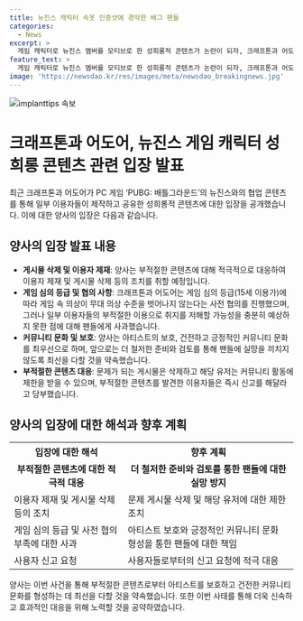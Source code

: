 ```yaml
---
title: 뉴진스 캐릭터 속옷 인증샷에 경악한 배그 팬들
categories:
  - News
excerpt: >
  게임 캐릭터로 뉴진스 멤버를 모티브로 한 성희롱적 콘텐츠가 논란이 되자, 크래프톤과 어도어는 적극적으로 대응하겠다고 밝혔다. 이용자 제재와 부적절한 콘텐츠 삭제에 대해 약속하며, 뉴진스 멤버들의 보호를 최우선으로 한다는 목표를 공감한다는 뜻을 밝혔다. 미성년자 멤버가 존재하는만큼 논란은 커졌으며, 이에 대한 사과와 실망을 끼치지 않도록 노력하겠다는 의지를 표명했다. 게시물 삭제 및 유저 제한과 같은 조치를 취하겠다고 당부하며, 건전하고 긍정적인 커뮤니티 문화를 형성하기 위해 계속 노력할 것이라고 강조했다.
feature_text: >
  게임 캐릭터로 뉴진스 멤버를 모티브로 한 성희롱적 콘텐츠가 논란이 되자, 크래프톤과 어도어는 적극적으로 대응하겠다고 밝혔다. 이용자 제재와 부적절한 콘텐츠 삭제에 대해 약속하며, 뉴진스 멤버들의 보호를 최우선으로 한다는 목표를 공감한다는 뜻을 밝혔다. 미성년자 멤버가 존재하는만큼 논란은 커졌으며, 이에 대한 사과와 실망을 끼치지 않도록 노력하겠다는 의지를 표명했다. 게시물 삭제 및 유저 제한과 같은 조치를 취하겠다고 당부하며, 건전하고 긍정적인 커뮤니티 문화를 형성하기 위해 계속 노력할 것이라고 강조했다.
image: 'https://newsdao.kr/res/images/meta/newsdao_breakingnews.jpg'
---
```


<p><img src="https://newsdao.kr/res/images/meta/newsdao_breakingnews.jpg" alt="implanttips 속보" /></p>

<h1 data-ke-size="size26">크래프톤과 어도어, 뉴진스 게임 캐릭터 성희롱 콘텐츠 관련 입장 발표</h1>

<p data-ke-size="size16">최근 크래프톤과 어도어가 PC 게임 ‘PUBG: 배틀그라운드’의 뉴진스와의 협업 콘텐츠를 통해 일부 이용자들이 제작하고 공유한 성희롱적 콘텐츠에 대한 입장을 공개했습니다. 이에 대한 양사의 입장은 다음과 같습니다.</p>

<h2 data-ke-size="size24">양사의 입장 발표 내용</h2>

<ul>
  <li><strong>게시물 삭제 및 이용자 제재</strong>: 양사는 부적절한 콘텐츠에 대해 적극적으로 대응하여 이용자 제재 및 게시물 삭제 등의 조치를 취할 예정입니다.</li>
  <li><strong>게임 심의 등급 및 협의 사항</strong>: 크래프톤과 어도어는 게임 심의 등급(15세 이용가)에 따라 게임 속 의상이 무대 의상 수준을 벗어나지 않는다는 사전 협의를 진행했으며, 그러나 일부 이용자들의 부적절한 이용으로 취지를 저해할 가능성을 충분히 예상하지 못한 점에 대해 팬들에게 사과했습니다.</li>
  <li><strong>커뮤니티 문화 및 보호</strong>: 양사는 아티스트의 보호, 건전하고 긍정적인 커뮤니티 문화를 최우선으로 하며, 앞으로는 더 철저한 준비와 검토를 통해 팬들에 실망을 끼치지 않도록 최선을 다할 것을 약속했습니다.</li>
  <li><strong>부적절한 콘텐츠 대응</strong>: 문제가 되는 게시물은 삭제하고 해당 유저는 커뮤니티 활동에 제한을 받을 수 있으며, 부적절한 콘텐츠를 발견한 이용자들은 즉시 신고를 해달라고 당부했습니다.</li>
</ul>

<h2 data-ke-size="size24">양사의 입장에 대한 해석과 향후 계획</h2>

<table>
    <tr>
        <th>입장에 대한 해석</th>
        <th>향후 계획</th>
    </tr>
    <tr>
        <td style="text-align: center; height: 17px;"><b>부적절한 콘텐츠에 대한 적극적 대응</b></td>
        <td style="text-align: center; height: 17px;"><b>더 철저한 준비와 검토를 통한 팬들에 대한 실망 방지</b></td>
    </tr>
    <tr>
        <td>이용자 제재 및 게시물 삭제 등의 조치</td>
        <td>문제 게시물 삭제 및 해당 유저에 대한 제한 조치</td>
    </tr>
    <tr>
        <td>게임 심의 등급 및 사전 협의 부족에 대한 사과</td>
        <td>아티스트 보호와 긍정적인 커뮤니티 문화 형성을 통한 팬들에 대한 책임</td>
    </tr>
    <tr>
        <td>사용자 신고 요청</td>
        <td>사용자들로부터의 신고 요청에 적극 대응</td>
    </tr>
</table>

<p data-ke-size="size16">양사는 이번 사건을 통해 부적절한 콘텐츠로부터 아티스트를 보호하고 건전한 커뮤니티 문화를 형성하는 데 최선을 다할 것을 약속했습니다. 또한 이번 사태를 통해 더욱 신속하고 효과적인 대응을 위해 노력할 것을 공약하였습니다.</p>


